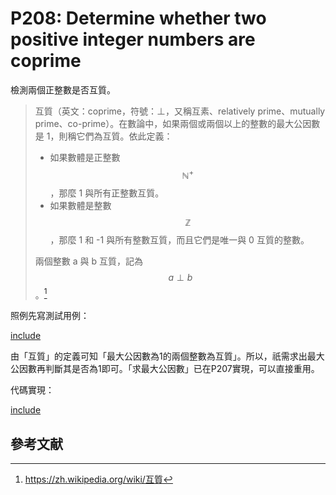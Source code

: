 # P208: Determine whether two positive integer numbers are coprime

檢測兩個正整數是否互質。

>互質（英文：coprime，符號：⊥，又稱互素、relatively prime、mutually prime、co-prime）。在數論中，如果兩個或兩個以上的整數的最大公因數是 1，則稱它們為互質。依此定義：
>
>* 如果數體是正整數 $${\displaystyle \mathbb {N^{+}}}$$，那麼 1 與所有正整數互質。
>* 如果數體是整數 $${\displaystyle \mathbb {Z}}$$，那麼 1 和 -1 與所有整數互質，而且它們是唯一與 0 互質的整數。
>
>兩個整數 a 與 b 互質，記為 $$a \perp b$$。[^wiki-coprime]

照例先寫測試用例：

[include](../../../tests/arithmetic/p208_test.py)

由「互質」的定義可知「最大公因數為1的兩個整數為互質」。所以，祇需求出最大公因數再判斷其是否為1即可。「求最大公因數」已在P207實現，可以直接重用。

代碼實現：

[include](../../../python99/arithmetic/p208.py)

## 參考文献

[^wiki-coprime]: https://zh.wikipedia.org/wiki/互質